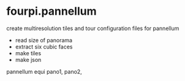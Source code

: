 fourpi.pannellum
================

create multiresolution tiles and tour configuration files for pannellum

* read size of panorama
* extract six cubic faces 
* make tiles
* make json



pannellum equi pano1, pano2,

